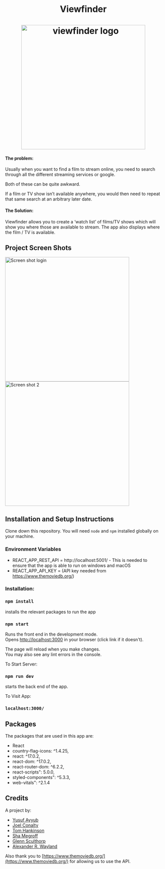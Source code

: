 <h1 align="center">Viewfinder
<br><br>
<img src="https://view-finder.netlify.app/static/media/Flixy.e9062796c0560f6d8471d05f97eb9f95.svg" alt="viewfinder logo" title="viewfinder logo" width="400">
<br>
</h1>

#### The problem:

Usually when you want to find a film to stream online, you need to search through all the different streaming services or google.

Both of these can be quite awkward.

If a film or TV show isn’t available anywhere, you would then need to repeat that same search at an arbitrary later date.

#### The Solution:

Viewfinder allows you to create a ‘watch list’ of films/TV shows which will show you where those are available to stream. The app also displays where the film / TV is available.

## Project Screen Shots

<img src="https://cdn.discordapp.com/attachments/928984546215612485/958733758499008572/unknown.png" alt="Screen shot login" title="Screen shot login" width="400">

<img src="https://cdn.discordapp.com/attachments/928984546215612485/958759012533432341/unknown.png" alt="Screen shot 2" title="Screen shot s" width="400">

## Installation and Setup Instructions

Clone down this repository. You will need `node` and `npm` installed globally on your machine.

### Environment Variables

- REACT_APP_REST_API = http://localhost:5001/ - This is needed to ensure that the app is able to run on windows and macOS
- REACT_APP_API_KEY = (API key needed from https://www.themoviedb.org/)

### Installation:

### `npm install`

installs the relevant packages to run the app

### `npm start`

Runs the front end in the development mode.\
Opens [http://localhost:3000](http://localhost:3000) in your browser (click link if it doesn't).

The page will reload when you make changes.\
You may also see any lint errors in the console.

To Start Server:

### `npm run dev`

starts the back end of the app.

To Visit App:

### `localhost:3000/`

## Packages

The packages that are used in this app are:

- React
- country-flag-icons: ^1.4.25,
- react: ^17.0.2,
- react-dom: ^17.0.2,
- react-router-dom: ^6.2.2,
- react-scripts": 5.0.0,
- styled-components": ^5.3.3,
- web-vitals": ^2.1.4

## Credits

A project by:

- <a href="https://github.com/chromey85">Yusuf Ayyub</a>
- <a href="https://github.com/joelc95">Joel Conalty</a>
- <a href="https://github.com/thankinson">Tom Hankinson</a>
- <a href="https://github.com/Cha-M">Sha Megroff</a>
- <a href="https://github.com/GlennPS">Glenn Sculthorp</a>
- <a href="https://github.com/web-lynx">Alexander R. Wayland</a>

Also thank you to [https://www.themoviedb.org/](https://www.themoviedb.org/) for allowing us to use the API.
